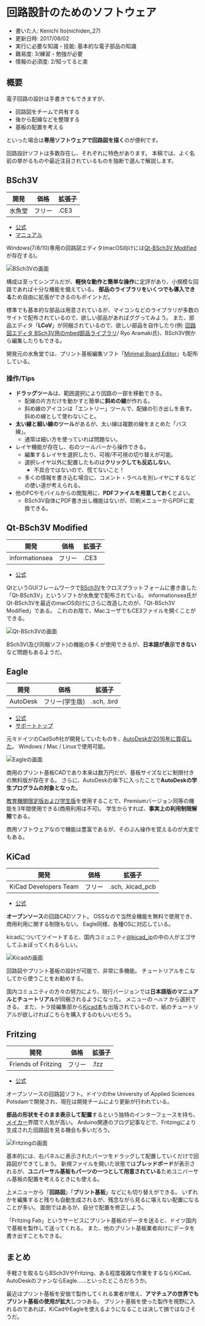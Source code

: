 # 回路設計のためのソフトウェア
- 書いた人: Kenichi Ito(nichiden_27)
- 更新日時: 2017/08/02
- 実行に必要な知識・技能: 基本的な電子部品の知識
- 難易度: 3/練習・勉強が必要
- 情報の必須度: 2/知ってると楽

## 概要

電子回路の設計は手書きでもできますが、

- 回路図をチームで共有する
- 後から配線などを整理する
- 基板の配置を考える

といった場合は**専用ソフトウェアで回路図を描く**のが便利です。

回路設計ソフトは多数存在し、それぞれに特色があります。
本稿では、よく名前の挙がるものや最近注目されているものを独断で選んで解説します。

## BSch3V

 開発   |  価格  | 拡張子
-------|-------|-------
 水魚堂 | フリー | .CE3

- [公式](http://www.suigyodo.com/online/schsoft.htm)
- [マニュアル](http://www.suigyodo.com/online/manual/)

Windows(7/8/10)専用の回路図エディタ(macOS向けには[Qt-BSch3V Modified](#qt-bsch3v-modified)が存在する)。

![BSch3Vの画面](_media/bsch3v.png)

構成は至ってシンプルだが、**軽快な動作と簡単な操作**に定評があり、小規模な回路であれば十分な機能を備えている。
**部品のライブラリをいくつでも導入できる**ため自由に拡張ができるのもポイントだ。

標準でも基本的な部品は用意されているが、マイコンなどのライブラリが多数のサイトで配布されているので、欲しい部品があればググってみよう。
また、部品エディタ「**LCoV**」が同梱されているので、欲しい部品を自作したり(例: [回路図エディタ BSch3V用のmbed部品ライブラリ](https://developer.mbed.org/users/makimyan/notebook/回路図エディタ-bsch3v用のmbed部品ライブラリ)/ Ryo Aramaki氏)、BSch3V側から編集したりもできる。

開発元の水魚堂では、プリント基板編集ソフト「[Minimal Board Editor](http://www.suigyodo.com/online/mbe/mbe.htm)」も配布している。

### 操作/Tips
- **ドラッグツール**は、範囲選択により回路の一部を移動できる。
    * 配線の片方だけを動かすと簡単に**斜めの線**が作れる。
    * 斜め線のアイコンは「エントリー」ツールで、配線の引き出しを表す。斜めの線として使わないこと。
- **太い線と細い線のツール**があるが、太い線は複数の線をまとめた「バス線」。
    * 通常は細い方を使っていれば問題ない。
- レイヤ機能が存在し、右のツールバーから操作できる。
    * 編集するレイヤを選択したり、可視/不可視の切り替えが可能。
    * 選択レイヤ以外に配置したものは**クリックしても反応しない**。
        + 不具合ではないので、慌てないこと！
    * 多くの情報を書き込む場合に、コメント・ラベルを別レイヤにするなどの使い道が考えられる。
- 他のPCやモバイルからの閲覧用に、**PDFファイルを用意しておく**とよい。
    * BSch3V自体にPDF書き出し機能はないが、印刷メニューからPDFに変換できる。

## Qt-BSch3V Modified

 開発            |  価格  | 拡張子
-----------------|-------|-------
 informationsea  | フリー | .CE3

- [公式](https://informationsea.info/apps/qtbsch3v/)

QtというGUIフレームワークで[BSch3V](#bsch3v)をクロスプラットフォームに書き直した「Qt-BSch3V」というソフトが水魚堂で配布されている。
informationsea氏がQt-BSch3Vを最近のmacOS向けにさらに改造したのが、「Qt-BSch3V Modified」である。
これのお陰で、MacユーザでもCE3ファイルを開くことができる。

![Qt-BSch3Vの画面](_media/qtbsch3v.png)

BSch3V(及び同梱ソフト)の機能の多くが使用できるが、**日本語が表示できない**など問題もあるようだ。

## Eagle

 開発      | 価格         |  拡張子
----------|--------------|------------
 AutoDesk | フリー(学生版) | .sch, .brd

- [公式](https://www.autodesk.com/products/eagle/overview)
- [サポートトップ](https://knowledge.autodesk.com/ja/support/eagle?sort=score)

元々ドイツのCadSoft社が開発していたものを、[AutoDeskが2016年に買収した](http://makezine.jp/blog/2016/08/the-autodesk-family-grows-with-new-eagle-acquisition.html)。
Windows / Mac / Linuxで使用可能。

![Eagleの画面](_media/eagle.png)

商用のプリント基板CADであり本来は数万円だが、基板サイズなどに制限付きの無料版が存在する。
さらに、AutoDeskの傘下に入ったことで**AutoDeskの学生プログラムの対象となった**。

[教育機関限定版および学生版](https://knowledge.autodesk.com/ja/search-result/caas/sfdcarticles/sfdcarticles/JPN/Eagle-Education.html)を使用することで、Premiumバージョン同等の機能を3年間使用できる(商用利用は不可)。
学生からすれば、**事実上の利用制限解除**である。

商用ソフトウェアなので機能は豊富であるが、そのぶん操作を覚えるのが大変でもある。

## KiCad

 開発                   | 価格   | 拡張子
-----------------------|-------|-----------------
 KiCad Developers Team | フリー | .sch, .kicad_pcb

- [公式](http://kicad-pcb.org/)

**オープンソース**の回路CADソフト。
OSSなので当然全機能を無料で使用でき、商用利用に関する制限もない。
Eagle同様、各種OSに対応している。

kicadについてツイートすると、国内コミュニティ[\@kicad_jp](https://twitter.com/kicad_jp)の中の人がエゴサしてふぁぼってくれるらしい。

![Kicadの画面](_media/kicad.png)

回路図やプリント基板の設計が可能で、非常に多機能。
チュートリアルをこなしてから使うことをお勧めする。

国内コミュニティの方々の努力により、現行バージョンでは**日本語版のマニュアルとチュートリアル**が同梱されるようになった。
メニューの `ヘルプ` から選択できる。
また、トラ技編集部から[Kicad本](https://www.amazon.co.jp/dp/4789849279/)も出版されているので、紙のチュートリアルが欲しければこちらを購入するのもいいだろう。

## Fritzing

 開発                 | 価格  | 拡張子
---------------------|-------|------
 Friends of Fritzing | フリー | .fzz

- [公式](http://fritzing.org/home/)

オープンソースの回路図ソフト。ドイツのthe University of Applied Sciences Potsdamで開発され、現在は開発チームにより更新が行われている。

**部品の形状をそのまま表示して配置**するという独特のインターフェースを持ち、[メイカー](https://ja.wikipedia.org/wiki/メイカーズムーブメント)界隈で人気が高い。
Arduino関連のブログ記事などで、Fritzingにより生成された回路図を見る機会も多いだろう。

![Fritzingの画面](_media/fritzing.png)

基本的には、右パネルに表示されたパーツをドラッグして配置していくだけで回路図ができてしまう。
新規ファイルを開いた状態では**ブレッドボード**が表示されるが、**ユニバーサル基板もパーツの一つとして用意されている**ためユニバーサル基板の配置を考えるときにも使える。

上メニューから「**回路図**」「**プリント基板**」などにも切り替えができる。
いずれかを編集すると残りも自動生成されるが、残念ながら見るに堪えない配置になることが多い。
面倒ではあるが、自分で配置を修正しよう。

「Fritzing Fab」というサービスにプリント基板のデータを送ると、ドイツ国内で基板を製作して送ってくれる。
また、他のプリント基板業者向けにデータを書き出すこともできる。

## まとめ
手軽さを取るならBSch3VやFritzing、ある程度複雑な作業をするならKiCad、AutoDeskのファンならEagle……といったところだろうか。

最近はプリント基板を安価で製作してくれる業者が増え、**アマチュアの世界でもプリント基板の使用が拡大**しつつある。
プリント基板を使った製作を視野に入れるのであれば、KiCadやEagleを使えるようになることは決して損ではなさそうだ。